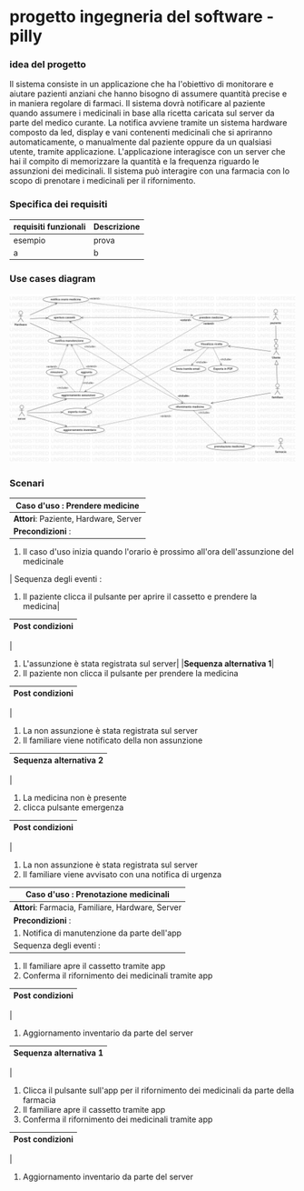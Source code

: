 # progetto ingegneria del software - pilly

### **idea del progetto**

Il sistema consiste in un applicazione che ha l'obiettivo di monitorare e aiutare pazienti anziani che hanno bisogno di assumere quantità precise e in maniera regolare di farmaci.
Il sistema dovrà notificare al paziente quando assumere i medicinali in base alla ricetta caricata sul server da parte del medico curante.
La notifica avviene tramite un sistema hardware composto da led, display e vani contenenti medicinali che si apriranno automaticamente, o manualmente dal paziente oppure da un qualsiasi utente, tramite applicazione.
L'applicazione interagisce con un server che hai il compito di memorizzare la quantità e la frequenza riguardo le assunzioni dei medicinali.
Il sistema può interagire con una farmacia con lo scopo di prenotare i medicinali per il rifornimento.

<!---
Tabella per descrivere i requisiti funzionali, descrizione non troppo dettagliata
-->

### **Specifica dei requisiti**

| requisiti funzionali | Descrizione |
| ---------------------| ----------- |
| esempio | prova |
| a | b |

<!---
Qui andrà l'uml dei casi d'uso
-->

<!---
TODO: aprire cassetto dall'app
-->

### **Use cases diagram**

![use cases](https://raw.githubusercontent.com/piconepaolo/pilly/main/UML/UseCaseDiagram1.jpg?token=AI3QDBQZYOXC66AWGNVJDCC73CXZK)

### **Scenari**

| Caso d'uso : Prendere medicine |
| ------------ |
| **Attori**: Paziente, Hardware, Server |
| **Precondizioni** : 
 1. Il caso d'uso inizia quando l'orario è prossimo all'ora dell'assunzione del medicinale


| Sequenza degli eventi : 
 1. Il paziente clicca il pulsante per aprire il cassetto e prendere la medicina|
 

| Post condizioni |
|-|
| 
1. L'assunzione è stata registrata sul server|
|**Sequenza alternativa 1**|
 1. Il paziente non clicca il pulsante per prendere la medicina  


| Post condizioni |
|-|
|
1. La non assunzione è stata registrata sul server
2. Il familiare viene notificato della non assunzione

| Sequenza alternativa 2 |
|-|
| 
1. La medicina non è presente
2. clicca pulsante emergenza

| Post condizioni|
|-|
|
1. La non assunzione è stata registrata sul server
2. Il familiare viene avvisato con una notifica di urgenza


| Caso d'uso : Prenotazione medicinali |
| ------------ |
| **Attori**: Farmacia, Familiare, Hardware, Server |
| **Precondizioni** : 
 1. Notifica di manutenzione da parte dell'app|
|Sequenza degli eventi : 
 1. Il familiare apre il cassetto tramite app
 2. Conferma il rifornimento dei medicinali tramite app
 
 | Post condizioni |
 | --------------- |
 |
 1. Aggiornamento inventario da parte del server

 | Sequenza alternativa 1 |
 |-|
 |
 1. Clicca il pulsante sull'app per il rifornimento dei medicinali da parte della farmacia
 2. Il familiare apre il cassetto tramite app
 3. Conferma il rifornimento dei medicinali tramite app

 | Post condizioni |
 | --------------- |
 |
 1. Aggiornamento inventario da parte del server